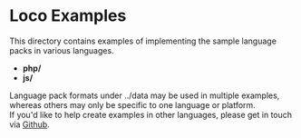 # Loco Examples

This directory contains examples of implementing the sample language packs in various languages.

* **php/**
* **js/**

Language pack formats under ../data may be used in multiple examples, whereas others may only be specific to one language or platform.  
If you'd like to help create examples in other languages, please get in touch via [Github](https://github.com/timwhitlock).

